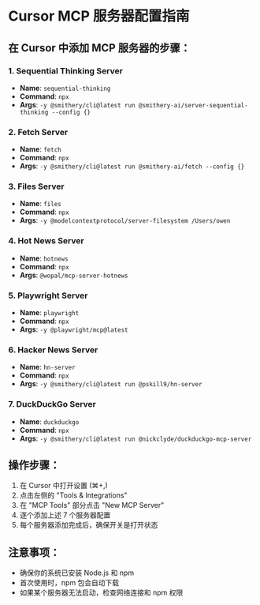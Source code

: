 # Cursor MCP 服务器配置指南

## 在 Cursor 中添加 MCP 服务器的步骤：

### 1. Sequential Thinking Server
- **Name**: `sequential-thinking`
- **Command**: `npx`
- **Args**: `-y @smithery/cli@latest run @smithery-ai/server-sequential-thinking --config {}`

### 2. Fetch Server
- **Name**: `fetch`
- **Command**: `npx`
- **Args**: `-y @smithery/cli@latest run @smithery-ai/fetch --config {}`

### 3. Files Server
- **Name**: `files`
- **Command**: `npx`
- **Args**: `-y @modelcontextprotocol/server-filesystem /Users/owen`

### 4. Hot News Server
- **Name**: `hotnews`
- **Command**: `npx`
- **Args**: `@wopal/mcp-server-hotnews`

### 5. Playwright Server
- **Name**: `playwright`
- **Command**: `npx`
- **Args**: `-y @playwright/mcp@latest`

### 6. Hacker News Server
- **Name**: `hn-server`
- **Command**: `npx`
- **Args**: `-y @smithery/cli@latest run @pskill9/hn-server`

### 7. DuckDuckGo Server
- **Name**: `duckduckgo`
- **Command**: `npx`
- **Args**: `-y @smithery/cli@latest run @nickclyde/duckduckgo-mcp-server`

## 操作步骤：
1. 在 Cursor 中打开设置 (⌘+,)
2. 点击左侧的 "Tools & Integrations"
3. 在 "MCP Tools" 部分点击 "New MCP Server"
4. 逐个添加上述 7 个服务器配置
5. 每个服务器添加完成后，确保开关是打开状态

## 注意事项：
- 确保你的系统已安装 Node.js 和 npm
- 首次使用时，npm 包会自动下载
- 如果某个服务器无法启动，检查网络连接和 npm 权限 